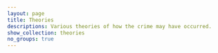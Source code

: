 ```yaml
---
layout: page
title: Theories
descriptions: Various theories of how the crime may have occurred.
show_collection: theories
no_groups: true
---
```


